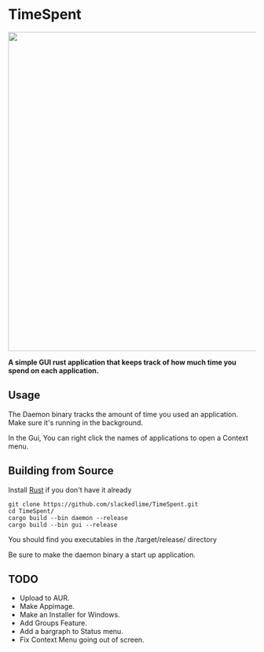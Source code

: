 # TimeSpent

<img src="https://i.imgur.com/6YpjZ0K.png" height="650">

**A simple GUI rust application that keeps track of how much time you spend on each application.**

## Usage
The Daemon binary tracks the amount of time you used an application. Make sure it's running in the background.

In the Gui, You can right click the names of applications to open a Context menu.

## Building from Source
Install [Rust](https://www.rust-lang.org/tools/install) if you don't have it already

```
git clone https://github.com/slackedlime/TimeSpent.git
cd TimeSpent/
cargo build --bin daemon --release
cargo build --bin gui --release
```

You should find you executables in the /target/release/ directory

Be sure to make the daemon binary a start up application.

## TODO
- Upload to AUR.
- Make Appimage.
- Make an Installer for Windows.
- Add Groups Feature.
- Add a bargraph to Status menu.
- Fix Context Menu going out of screen.
